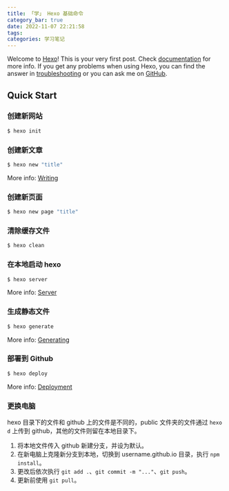 ```yaml
---
title: 「学」 Hexo 基础命令
category_bar: true
date: 2022-11-07 22:21:58
tags:
categories: 学习笔记
---
```


Welcome to [Hexo](https://hexo.io/)! This is your very first post. Check [documentation](https://hexo.io/docs/) for more info. If you get any problems when using Hexo, you can find the answer in [troubleshooting](https://hexo.io/docs/troubleshooting.html) or you can ask me on [GitHub](https://github.com/hexojs/hexo/issues).

## Quick Start

### 创建新网站

``` bash
$ hexo init
```

### 创建新文章

``` bash
$ hexo new "title"
```

More info: [Writing](https://hexo.io/docs/writing.html)

### 创建新页面

``` bash
$ hexo new page "title"
```

### 清除缓存文件

``` bash
$ hexo clean
```

### 在本地启动 hexo

``` bash
$ hexo server
```

More info: [Server](https://hexo.io/docs/server.html)

### 生成静态文件

``` bash
$ hexo generate
```

More info: [Generating](https://hexo.io/docs/generating.html)

### 部署到 Github

``` bash
$ hexo deploy
```

More info: [Deployment](https://hexo.io/docs/one-command-deployment.html)

### 更换电脑

hexo 目录下的文件和 github 上的文件是不同的，public 文件夹的文件通过 `hexo d` 上传到 github，其他的文件则留在本地目录下。

1. 将本地文件传入 github 新建分支，并设为默认。
2. 在新电脑上克隆新分支到本地，切换到 username.github.io 目录，执行 `npm install`。
3. 更改后依次执行 `git add .`、`git commit -m "..."`、`git push`。
4. 更新前使用 `git pull`。
